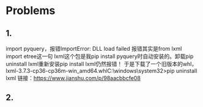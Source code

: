 # Problems

## 1.
import pyquery，报错ImportError: DLL load failed
报错其实是from lxml import etree这一句
lxml这个包是我pip install pyquery时自动安装的。卸载pip uninstall lxml重新安装pip install lxml仍然报错！
于是下载了一个旧版本的whl，lxml-3.7.3-cp36-cp36m-win_amd64.whlC:\windows\system32>pip uninstall lxml
链接：https://www.jianshu.com/p/98aacbbcfe08


## 2.
